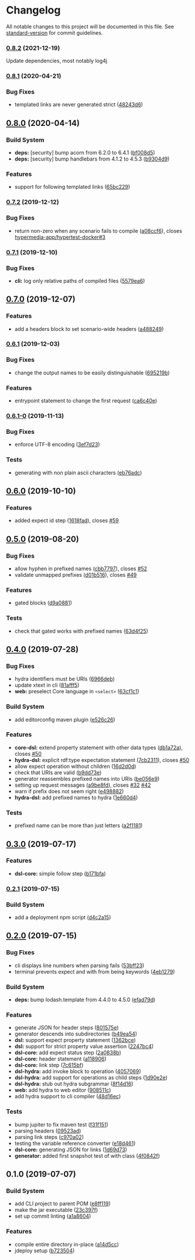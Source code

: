# Changelog

All notable changes to this project will be documented in this file. See [standard-version](https://github.com/conventional-changelog/standard-version) for commit guidelines.

### [0.8.2](https://github.com/hypermedia-app/hypertest/compare/v0.8.1...v0.8.2) (2021-12-19)

Update dependencies, most notably log4j

### [0.8.1](https://github.com/hypermedia-app/hypertest/compare/v0.8.0...v0.8.1) (2020-04-21)


### Bug Fixes

* templated links are never generated strict ([48243d6](https://github.com/hypermedia-app/hypertest/commit/48243d6))



## [0.8.0](https://github.com/hypermedia-app/hypertest/compare/v0.7.2...v0.8.0) (2020-04-14)


### Build System

* **deps:** [security] bump acorn from 6.2.0 to 6.4.1 ([bf008d5](https://github.com/hypermedia-app/hypertest/commit/bf008d5))
* **deps:** [security] bump handlebars from 4.1.2 to 4.5.3 ([b9304d9](https://github.com/hypermedia-app/hypertest/commit/b9304d9))


### Features

* support for following templated links ([65bc229](https://github.com/hypermedia-app/hypertest/commit/65bc229))



### [0.7.2](https://github.com/hypermedia-app/hypertest/compare/v0.7.1...v0.7.2) (2019-12-12)


### Bug Fixes

* return non-zero when any scenario fails to compile ([a08ccf6](https://github.com/hypermedia-app/hypertest/commit/a08ccf6)), closes [hypermedia-app/hypertest-docker#3](https://github.com/hypermedia-app/hypertest/issues/3)



### [0.7.1](https://github.com/hypermedia-app/hypertest/compare/v0.7.0...v0.7.1) (2019-12-10)


### Bug Fixes

* **cli:** log only relative paths of compiled files ([5579ea6](https://github.com/hypermedia-app/hypertest/commit/5579ea6))



## [0.7.0](https://github.com/hypermedia-app/hypertest/compare/v0.6.1...v0.7.0) (2019-12-07)


### Features

* add a headers block to set scenario-wide headers ([a488249](https://github.com/hypermedia-app/hypertest/commit/a488249))



### [0.6.1](https://github.com/hypermedia-app/hypertest/compare/v0.6.1-0...v0.6.1) (2019-12-03)


### Bug Fixes

* change the output names to be easily distinguishable ([695219b](https://github.com/hypermedia-app/hypertest/commit/695219b))


### Features

* entrypoint statement to change the first request ([ca6c40e](https://github.com/hypermedia-app/hypertest/commit/ca6c40e))



### [0.6.1-0](https://github.com/hypermedia-app/hypertest/compare/v0.6.0...v0.6.1-0) (2019-11-13)


### Bug Fixes

* enforce UTF-8 encoding ([3ef7d23](https://github.com/hypermedia-app/hypertest/commit/3ef7d23))


### Tests

* generating with non plain ascii characters ([eb76adc](https://github.com/hypermedia-app/hypertest/commit/eb76adc))



## [0.6.0](https://github.com/hypermedia-app/hypertest/compare/v0.5.0...v0.6.0) (2019-10-10)


### Features

* added expect id step ([1618fad](https://github.com/hypermedia-app/hypertest/commit/1618fad)), closes [#59](https://github.com/hypermedia-app/hypertest/issues/59)



## [0.5.0](https://github.com/hypermedia-app/hypertest/compare/v0.4.0...v0.5.0) (2019-08-20)


### Bug Fixes

* allow hyphen in prefixed names ([cbb7797](https://github.com/hypermedia-app/hypertest/commit/cbb7797)), closes [#52](https://github.com/hypermedia-app/hypertest/issues/52)
* validate unmapped prefixes ([d01b516](https://github.com/hypermedia-app/hypertest/commit/d01b516)), closes [#49](https://github.com/hypermedia-app/hypertest/issues/49)


### Features

* gated blocks ([d9a0881](https://github.com/hypermedia-app/hypertest/commit/d9a0881))


### Tests

* check that gated works with prefixed names ([63d4f25](https://github.com/hypermedia-app/hypertest/commit/63d4f25))



## [0.4.0](https://github.com/hypermedia-app/hypertest/compare/v0.3.0...v0.4.0) (2019-07-28)


### Bug Fixes

* hydra identifiers must be URIs ([6966deb](https://github.com/hypermedia-app/hypertest/commit/6966deb))
* update xtext in cli ([81afff5](https://github.com/hypermedia-app/hypertest/commit/81afff5))
* **web:** preselect Core language in `<select>` ([63cf1c1](https://github.com/hypermedia-app/hypertest/commit/63cf1c1))


### Build System

* add editorconfig maven plugin ([e526c26](https://github.com/hypermedia-app/hypertest/commit/e526c26))


### Features

* **core-dsl:** extend property statement with other data types ([db1a72a](https://github.com/hypermedia-app/hypertest/commit/db1a72a)), closes [#50](https://github.com/hypermedia-app/hypertest/issues/50)
* **hydra-dsl:** explicit rdf:type expectation statement ([7cb2311](https://github.com/hypermedia-app/hypertest/commit/7cb2311)), closes [#50](https://github.com/hypermedia-app/hypertest/issues/50)
* allow expect operation without children ([16d2d0d](https://github.com/hypermedia-app/hypertest/commit/16d2d0d))
* check that URIs are valid ([b9dd73e](https://github.com/hypermedia-app/hypertest/commit/b9dd73e))
* generator reassembles prefixed names into URIs ([be056e9](https://github.com/hypermedia-app/hypertest/commit/be056e9))
* setting up request messages ([a9be8fd](https://github.com/hypermedia-app/hypertest/commit/a9be8fd)), closes [#32](https://github.com/hypermedia-app/hypertest/issues/32) [#42](https://github.com/hypermedia-app/hypertest/issues/42)
* warn if prefix does not seem right ([e498882](https://github.com/hypermedia-app/hypertest/commit/e498882))
* **hydra-dsl:** add prefixed names to hydra ([1e660d4](https://github.com/hypermedia-app/hypertest/commit/1e660d4))


### Tests

* prefixed name can be more than just letters ([a2f1181](https://github.com/hypermedia-app/hypertest/commit/a2f1181))



## [0.3.0](https://github.com/hypermedia-app/hypertest/compare/v0.2.1...v0.3.0) (2019-07-17)


### Features

* **dsl-core:** simple follow step ([b171bfa](https://github.com/hypermedia-app/hypertest/commit/b171bfa))



### [0.2.1](https://github.com/hypermedia-app/hypertest/compare/v0.2.0...v0.2.1) (2019-07-15)


### Build System

* add a deployment npm script ([d4c2a15](https://github.com/hypermedia-app/hypertest/commit/d4c2a15))



## [0.2.0](https://github.com/hypermedia-app/hypertest/compare/v0.1.0...v0.2.0) (2019-07-15)


### Bug Fixes

* cli displays line numbers when parsing fails ([53bff23](https://github.com/hypermedia-app/hypertest/commit/53bff23))
* terminal prevents expect and with from being keywords ([4eb1279](https://github.com/hypermedia-app/hypertest/commit/4eb1279))


### Build System

* **deps:** bump lodash.template from 4.4.0 to 4.5.0 ([efad79d](https://github.com/hypermedia-app/hypertest/commit/efad79d))


### Features

* generate JSON for header steps ([801575e](https://github.com/hypermedia-app/hypertest/commit/801575e))
* generator descends into subdirectories ([b49ea54](https://github.com/hypermedia-app/hypertest/commit/b49ea54))
* **dsl:** support expect property statement ([1362bce](https://github.com/hypermedia-app/hypertest/commit/1362bce))
* **dsl:** support for strict property value assertion ([2247bc4](https://github.com/hypermedia-app/hypertest/commit/2247bc4))
* **dsl-core:** add expect status step ([2a0838b](https://github.com/hypermedia-app/hypertest/commit/2a0838b))
* **dsl-core:** header statement ([a118906](https://github.com/hypermedia-app/hypertest/commit/a118906))
* **dsl-core:** link step ([7c615bf](https://github.com/hypermedia-app/hypertest/commit/7c615bf))
* **dsl-hydra:** add invoke block to operation ([4057069](https://github.com/hypermedia-app/hypertest/commit/4057069))
* **dsl-hydra:** add support for operations as child steps ([1d90e2e](https://github.com/hypermedia-app/hypertest/commit/1d90e2e))
* **dsl-hydra:** stub out hydra subgrammar ([8f14d16](https://github.com/hypermedia-app/hypertest/commit/8f14d16))
* **web:** add hydra to web editor ([908511c](https://github.com/hypermedia-app/hypertest/commit/908511c))
* add hydra support to cli compiler ([48d16ec](https://github.com/hypermedia-app/hypertest/commit/48d16ec))


### Tests

* bump jupiter to fix maven test ([f31f151](https://github.com/hypermedia-app/hypertest/commit/f31f151))
* parsing headers ([09523ad](https://github.com/hypermedia-app/hypertest/commit/09523ad))
* parsing link steps ([c970a02](https://github.com/hypermedia-app/hypertest/commit/c970a02))
* testing the variable reference converter ([e18d461](https://github.com/hypermedia-app/hypertest/commit/e18d461))
* **dsl-core:** generating JSON for links ([1d69d73](https://github.com/hypermedia-app/hypertest/commit/1d69d73))
* **generator:** added first snapshot test of with class ([4f0842f](https://github.com/hypermedia-app/hypertest/commit/4f0842f))



## 0.1.0 (2019-07-07)


### Build System

* add CLI project to parent POM ([e8ff119](https://github.com/hypermedia-app/hypertest/commit/e8ff119))
* make the jar executable ([23c397f](https://github.com/hypermedia-app/hypertest/commit/23c397f))
* set up commit linting ([a1a8604](https://github.com/hypermedia-app/hypertest/commit/a1a8604))


### Features

* compile entire directory in-place ([a14d5cc](https://github.com/hypermedia-app/hypertest/commit/a14d5cc))
* jdeploy setup ([b723504](https://github.com/hypermedia-app/hypertest/commit/b723504))
